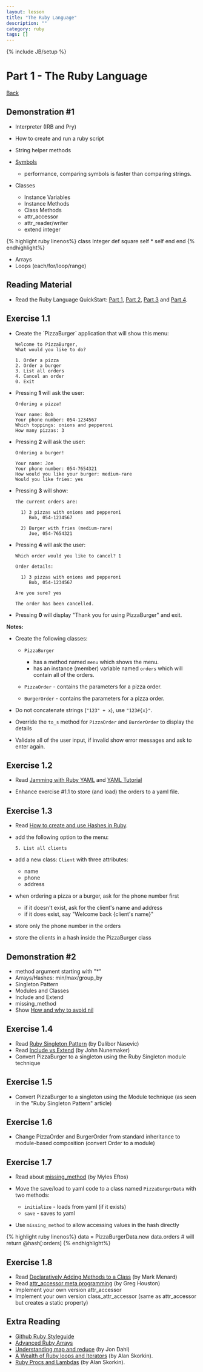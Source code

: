 ```yaml
---
layout: lesson
title: "The Ruby Language"
description: ""
category: ruby
tags: []
---
```

{% include JB/setup %}

Part 1 - The Ruby Language
==========================

[Back](../index.html)

Demonstration \#1
-----------------

-   Interpreter (IRB and Pry)
-   How to create and run a ruby script
-   String helper methods
-   [Symbols](http://www.troubleshooters.com/codecorn/ruby/symbols.htm) 
    - performance, comparing symbols is faster than comparing strings.
-   Classes

    -   Instance Variables
    -   Instance Methods
    -   Class Methods
    -   attr\_accessor
    -   attr\_reader/writer
    -   extend integer

{% highlight ruby linenos%}
class Integer
  def square
    self * self
  end
end
{% endhighlight%}

-   Arrays
-   Loops (each/for/loop/range)

Reading Material
----------------

-   Read the Ruby Language QuickStart: [Part
    1](http://www.ruby-lang.org/en/documentation/quickstart), [Part
    2](http://www.ruby-lang.org/en/documentation/quickstart/2), [Part
    3](http://www.ruby-lang.org/en/documentation/quickstart/3) and [Part
    4](http://www.ruby-lang.org/en/documentation/quickstart/4).

Exercise 1.1
------------

-   Create the \`PizzaBurger\` application that will show this menu:

        Welcome to PizzaBurger,
        What would you like to do?

        1. Order a pizza
        2. Order a burger
        3. List all orders
        4. Cancel an order
        0. Exit

-   Pressing **1** will ask the user:

        Ordering a pizza!

        Your name: Bob
        Your phone number: 054-1234567
        Which toppings: onions and pepperoni
        How many pizzas: 3

-   Pressing **2** will ask the user:

        Ordering a burger!

        Your name: Joe
        Your phone number: 054-7654321
        How would you like your burger: medium-rare
        Would you like fries: yes

-   Pressing **3** will show:

        The current orders are:

          1) 3 pizzas with onions and pepperoni
             Bob, 054-1234567

          2) Burger with fries (medium-rare)
             Joe, 054-7654321

-   Pressing **4** will ask the user:

        Which order would you like to cancel? 1

        Order details:

          1) 3 pizzas with onions and pepperoni
             Bob, 054-1234567

        Are you sure? yes

        The order has been cancelled.

-   Pressing **0** will display "Thank you for using PizzaBurger" and
    exit.

**Notes:**

-   Create the following classes:

    -   `PizzaBurger`

        -   has a method named `menu` which shows the menu.
        -   has an instance (member) variable named `orders` which will
            contain all of the orders.

    -   `PizzaOrder` - contains the parameters for a pizza order.
    -   `BurgerOrder` - contains the parameters for a pizza order.

-   Do not concatenate strings (`"123" + x`), use `"123#{x}"`.
-   Override the `to_s` method for `PizzaOrder` and `BurderOrder` to
    display the details
-   Validate all of the user input, if invalid show error messages and
    ask to enter again.

Exercise 1.2
------------

-   Read [Jamming with Ruby
    YAML](http://juixe.com/techknow/index.php/2009/10/08/jamming-with-ruby-yaml/)
    and [YAML Tutorial](http://rhnh.net/2011/01/31/yaml-tutorial)

-   Enhance exercise \#1.1 to store (and load) the orders to a yaml
    file.

Exercise 1.3
------------

-   Read [How to create and use Hashes in
    Ruby](http://ruby.about.com/od/rubyfeatures/a/hashes.htm).

-   add the following option to the menu:

        5. List all clients

-   add a new class: `Client` with three attributes:

    -   name
    -   phone
    -   address

-   when ordering a pizza or a burger, ask for the phone number first

    -   if it doesn't exist, ask for the client's name and address
    -   if it does exist, say "Welcome back {client's name}"

-   store only the phone number in the orders
-   store the clients in a hash inside the PizzaBurger class

Demonstration \#2
-----------------

-   method argument starting with "\*"
-   Arrays/Hashes: min/max/group\_by
-   Singleton Pattern
-   Modules and Classes
-   Include and Extend
-   missing\_method
-   Show [How and why to avoid
    nil](https://www.destroyallsoftware.com/screencasts/catalog/how-and-why-to-avoid-nil)

Exercise 1.4
------------

-   Read [Ruby Singleton
    Pattern](http://dalibornasevic.com/posts/9-ruby-singleton-pattern-again)
    (by Dalibor Nasevic)
-   Read [Include vs
    Extend](http://railstips.org/blog/archives/2009/05/15/include-vs-extend-in-ruby/)
    (by John Nunemaker)
-   Convert PizzaBurger to a singleton using the Ruby Singleton module
    technique

Exercise 1.5
------------

-   Convert PizzaBurger to a singleton using the Module technique (as
    seen in the "Ruby Singleton Pattern" article)

Exercise 1.6
------------

-   Change PizzaOrder and BurgerOrder from standard inheritance to
    module-based composition (convert Order to a module)

Exercise 1.7
------------

-   Read about
    [missing\_method](http://www.sitepoint.com/lets-get-meta-missing-method/)
    (by Myles Eftos)
-   Move the save/load to yaml code to a class named `PizzaBurgerData`
    with two methods:

    -   `initialize` - loads from yaml (if it exists)
    -   `save` - saves to yaml

-   Use `missing_method` to allow accessing values in the hash directly

{% highlight ruby linenos%}
data = PizzaBurgerData.new
data.orders # will return @hash[:orders]
{% endhighlight%}

Exercise 1.8
------------

-   Read [Declaratively Adding Methods to a
    Class](http://www.vitarara.org/cms/ruby_metaprogamming_declaratively_adding_methods_to_a_class)
    (by Mark Menard)
-   Read [attr\_accessor meta
    programming](http://ghouston.blogspot.com/2006/05/attraccessor-meta-programming.html)
    (by Greg Houston)
-   Implement your own version attr\_accessor
-   Implement your own version class\_attr\_accessor (same as
    attr\_accessor but creates a static property)

Extra Reading
-------------

-   [Github Ruby Styleguide](https://github.com/styleguide/ruby)
-   [Advanced Ruby
    Arrays](http://www.techotopia.com/index.php/Advanced_Ruby_Arrays)
-   [Understanding map and
    reduce](http://railspikes.com/2008/8/11/understanding-map-and-reduce)
    (by Jon Dahl)
-   [A Wealth of Ruby loops and
    Iterators](http://www.skorks.com/2009/09/a-wealth-of-ruby-loops-and-iterators/)
    (by Alan Skorkin).
-   [Ruby Procs and
    Lambdas](http://www.skorks.com/2010/05/ruby-procs-and-lambdas-and-the-difference-between-them/)
    (by Alan Skorkin).

